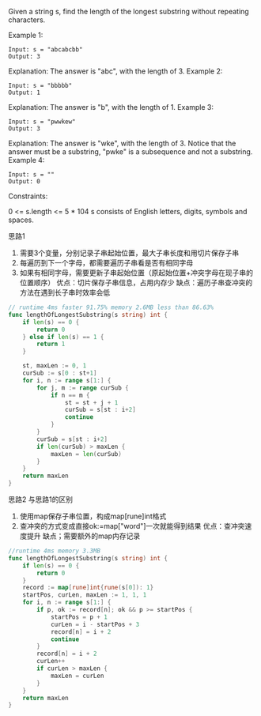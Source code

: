 Given a string s, find the length of the longest substring without repeating characters.

Example 1:
```
Input: s = "abcabcbb"
Output: 3
```
Explanation: The answer is "abc", with the length of 3.
Example 2:
```
Input: s = "bbbbb"
Output: 1
```
Explanation: The answer is "b", with the length of 1.
Example 3:
```
Input: s = "pwwkew"
Output: 3
```
Explanation: The answer is "wke", with the length of 3.
Notice that the answer must be a substring, "pwke" is a subsequence and not a substring.
Example 4:
```
Input: s = ""
Output: 0
``` 

Constraints:

0 <= s.length <= 5 * 104
s consists of English letters, digits, symbols and spaces.

思路1
1. 需要3个变量，分别记录子串起始位置，最大子串长度和用切片保存子串
2. 每遍历到下一个字母，都需要遍历子串看是否有相同字母
3. 如果有相同字母，需要更新子串起始位置（原起始位置+冲突字母在现子串的位置顺序）
优点：切片保存子串信息，占用内存少
缺点：遍历子串查冲突的方法在遇到长子串时效率会低
   
```go
// runtime 4ms faster 91.75% memory 2.6MB less than 86.63%
func lengthOfLongestSubstring(s string) int {
	if len(s) == 0 {
		return 0
	} else if len(s) == 1 {
		return 1
	}

	st, maxLen := 0, 1
	curSub := s[0 : st+1]
	for i, n := range s[1:] {
		for j, m := range curSub {
			if n == m {
				st = st + j + 1
				curSub = s[st : i+2]
				continue
			}
		}
		curSub = s[st : i+2]
		if len(curSub) > maxLen {
			maxLen = len(curSub)
		}
	}
	return maxLen
}
```

思路2
与思路1的区别
1. 使用map保存子串位置，构成map[rune]int格式
2. 查冲突的方式变成直接ok:=map["word"]一次就能得到结果
优点：查冲突速度提升
缺点；需要额外的map内存记录

```go
//runtime 4ms memory 3.3MB
func lengthOfLongestSubstring(s string) int {
	if len(s) == 0 {
		return 0
	}
	record := map[rune]int{rune(s[0]): 1}
	startPos, curLen, maxLen := 1, 1, 1
	for i, n := range s[1:] {
		if p, ok := record[n]; ok && p >= startPos {
			startPos = p + 1
			curLen = i - startPos + 3
			record[n] = i + 2
			continue
		}
		record[n] = i + 2
		curLen++
		if curLen > maxLen {
			maxLen = curLen
		}
	}
	return maxLen
}
```